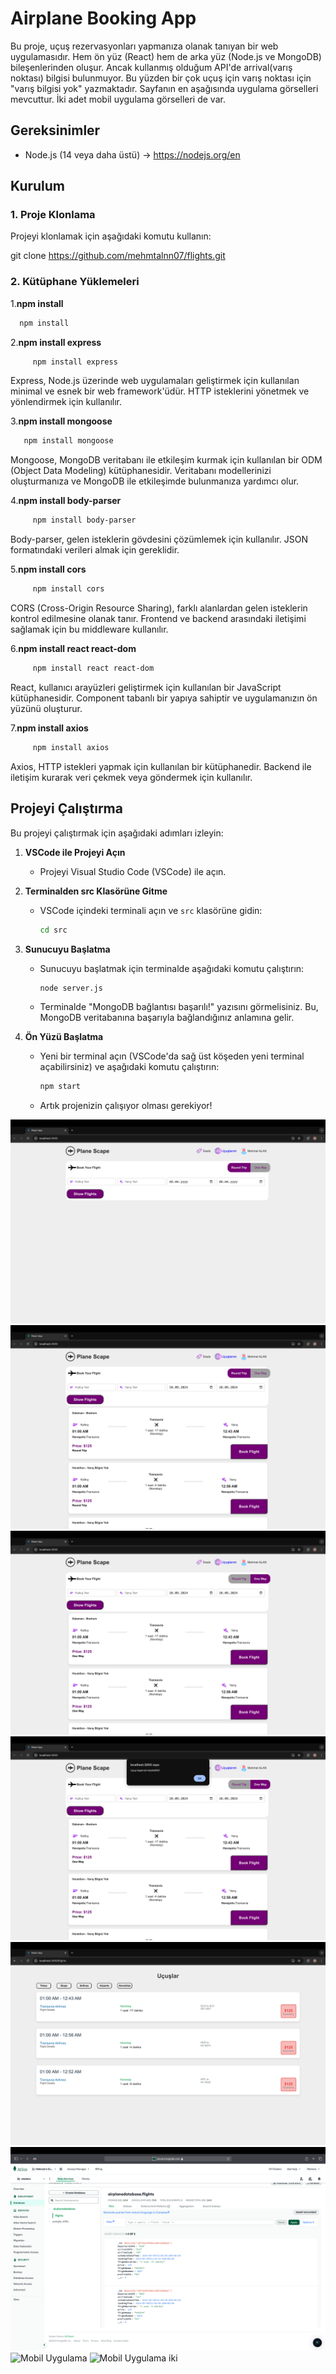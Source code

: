 # Airplane Booking App

Bu proje, uçuş rezervasyonları yapmanıza olanak tanıyan bir web uygulamasıdır. Hem ön yüz (React) hem de arka yüz (Node.js ve MongoDB) bileşenlerinden oluşur. Ancak kullanmış olduğum API'de arrival(varış noktası) bilgisi bulunmuyor. Bu yüzden bir çok uçuş için varış noktası için "varış bilgisi yok" yazmaktadır. Sayfanın en aşağısında uygulama görselleri mevcuttur. İki adet mobil uygulama görselleri de var.

## Gereksinimler

- Node.js (14 veya daha üstü) -> https://nodejs.org/en

## Kurulum

### 1. Proje Klonlama

Projeyi klonlamak için aşağıdaki komutu kullanın:

git clone https://github.com/mehmtalnn07/flights.git

### 2. Kütüphane Yüklemeleri

1.**npm install**
   ```bash
     npm install
   ```


2.**npm install express**
```bash
     npm install express
```
Express, Node.js üzerinde web uygulamaları geliştirmek için kullanılan minimal ve esnek bir web framework'üdür. HTTP isteklerini yönetmek ve yönlendirmek için kullanılır.

3.**npm install mongoose**
```bash
   npm install mongoose
```
Mongoose, MongoDB veritabanı ile etkileşim kurmak için kullanılan bir ODM (Object Data Modeling) kütüphanesidir. Veritabanı modellerinizi oluşturmanıza ve MongoDB ile etkileşimde bulunmanıza yardımcı olur.

4.**npm install body-parser**
```bash
     npm install body-parser
```
Body-parser, gelen isteklerin gövdesini çözümlemek için kullanılır. JSON formatındaki verileri almak için gereklidir.

5.**npm install cors**
```bash
     npm install cors
```
CORS (Cross-Origin Resource Sharing), farklı alanlardan gelen isteklerin kontrol edilmesine olanak tanır. Frontend ve backend arasındaki iletişimi sağlamak için bu middleware kullanılır.

6.**npm install react react-dom**
```bash
     npm install react react-dom
```
React, kullanıcı arayüzleri geliştirmek için kullanılan bir JavaScript kütüphanesidir. Component tabanlı bir yapıya sahiptir ve uygulamanızın ön yüzünü oluşturur.

7.**npm install axios**
```bash
     npm install axios
```
Axios, HTTP istekleri yapmak için kullanılan bir kütüphanedir. Backend ile iletişim kurarak veri çekmek veya göndermek için kullanılır.

## Projeyi Çalıştırma

Bu projeyi çalıştırmak için aşağıdaki adımları izleyin:

1. **VSCode ile Projeyi Açın**
   - Projeyi Visual Studio Code (VSCode) ile açın.

2. **Terminalden src Klasörüne Gitme**
   - VSCode içindeki terminali açın ve `src` klasörüne gidin:
     ```bash
     cd src
     ```

3. **Sunucuyu Başlatma**
   - Sunucuyu başlatmak için terminalde aşağıdaki komutu çalıştırın:
     ```bash
     node server.js
     ```
   - Terminalde "MongoDB bağlantısı başarılı!" yazısını görmelisiniz. Bu, MongoDB veritabanına başarıyla bağlandığınız anlamına gelir.

4. **Ön Yüzü Başlatma**
   - Yeni bir terminal açın (VSCode'da sağ üst köşeden yeni terminal açabilirsiniz) ve aşağıdaki komutu çalıştırın:
     ```bash
     npm start
     ```
   - Artık projenizin çalışıyor olması gerekiyor!

![Anasayfa](projectImages/airplane1.png)
![Uçuş Listesi](projectImages/airplane2.png)
![Uçuş Listesi Tek Yön](projectImages/airplane3.png)
![Uçuş Ekle](projectImages/airplane4.png)
![Uçuşlarım Ekranı](projectImages/airplane5.png)
![Veritabanı Veriler](projectImages/airplane6.png)
![Mobil Uygulama](projectImages/airplane7.png)
![Mobil Uygulama iki](projectImages/airplane8.png)
